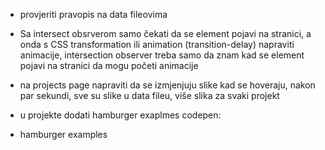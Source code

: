 -   provjeriti pravopis na data fileovima

-   Sa intersect obsrverom samo čekati da se element pojavi na stranici, a onda s CSS transformation ili animation (transition-delay) napraviti animacije, intersection observer treba samo da znam kad se element pojavi na stranici da mogu početi animacije

-   na projects page napraviti da se izmjenjuju slike kad se hoveraju, nakon par sekundi, sve su slike u data fileu, više slika za svaki projekt

-   u projekte dodati hamburger exaplmes
    codepen:
-   hamburger examples
